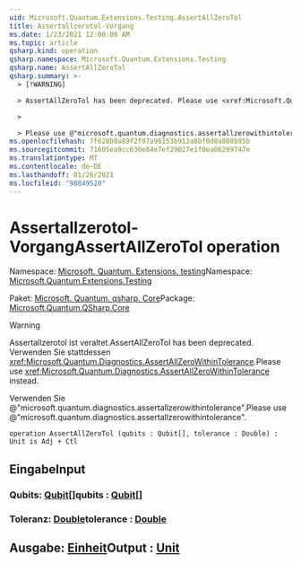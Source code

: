 ```yaml
---
uid: Microsoft.Quantum.Extensions.Testing.AssertAllZeroTol
title: Assertallzerotol-Vorgang
ms.date: 1/23/2021 12:00:00 AM
ms.topic: article
qsharp.kind: operation
qsharp.namespace: Microsoft.Quantum.Extensions.Testing
qsharp.name: AssertAllZeroTol
qsharp.summary: >-
  > [!WARNING]

  > AssertAllZeroTol has been deprecated. Please use <xref:Microsoft.Quantum.Diagnostics.AssertAllZeroWithinTolerance> instead.

  >

  > Please use @"microsoft.quantum.diagnostics.assertallzerowithintolerance".
ms.openlocfilehash: 7f628b8a89f2f97a96153b912a8bf0d8a808b95b
ms.sourcegitcommit: 71605ea9cc630e84e7ef29027e1f0ea06299747e
ms.translationtype: MT
ms.contentlocale: de-DE
ms.lasthandoff: 01/26/2021
ms.locfileid: "98849520"
---
```

# <a name="assertallzerotol-operation"></a><span data-ttu-id="d09f3-102">Assertallzerotol-Vorgang</span><span class="sxs-lookup"><span data-stu-id="d09f3-102">AssertAllZeroTol operation</span></span>

<span data-ttu-id="d09f3-103">Namespace: [Microsoft. Quantum. Extensions. testing](xref:Microsoft.Quantum.Extensions.Testing)</span><span class="sxs-lookup"><span data-stu-id="d09f3-103">Namespace: [Microsoft.Quantum.Extensions.Testing](xref:Microsoft.Quantum.Extensions.Testing)</span></span>

<span data-ttu-id="d09f3-104">Paket: [Microsoft. Quantum. qsharp. Core](https://nuget.org/packages/Microsoft.Quantum.QSharp.Core)</span><span class="sxs-lookup"><span data-stu-id="d09f3-104">Package: [Microsoft.Quantum.QSharp.Core](https://nuget.org/packages/Microsoft.Quantum.QSharp.Core)</span></span>


> [!WARNING]
> <span data-ttu-id="d09f3-105">Assertallzerotol ist veraltet.</span><span class="sxs-lookup"><span data-stu-id="d09f3-105">AssertAllZeroTol has been deprecated.</span></span> <span data-ttu-id="d09f3-106">Verwenden Sie stattdessen <xref:Microsoft.Quantum.Diagnostics.AssertAllZeroWithinTolerance>.</span><span class="sxs-lookup"><span data-stu-id="d09f3-106">Please use <xref:Microsoft.Quantum.Diagnostics.AssertAllZeroWithinTolerance> instead.</span></span>
>
> <span data-ttu-id="d09f3-107">Verwenden Sie @"microsoft.quantum.diagnostics.assertallzerowithintolerance".</span><span class="sxs-lookup"><span data-stu-id="d09f3-107">Please use @"microsoft.quantum.diagnostics.assertallzerowithintolerance".</span></span>



```qsharp
operation AssertAllZeroTol (qubits : Qubit[], tolerance : Double) : Unit is Adj + Ctl
```


## <a name="input"></a><span data-ttu-id="d09f3-108">Eingabe</span><span class="sxs-lookup"><span data-stu-id="d09f3-108">Input</span></span>

### <a name="qubits--qubit"></a><span data-ttu-id="d09f3-109">Qubits: [Qubit](xref:microsoft.quantum.lang-ref.qubit)[]</span><span class="sxs-lookup"><span data-stu-id="d09f3-109">qubits : [Qubit](xref:microsoft.quantum.lang-ref.qubit)[]</span></span>




### <a name="tolerance--double"></a><span data-ttu-id="d09f3-110">Toleranz: [Double](xref:microsoft.quantum.lang-ref.double)</span><span class="sxs-lookup"><span data-stu-id="d09f3-110">tolerance : [Double](xref:microsoft.quantum.lang-ref.double)</span></span>





## <a name="output--unit"></a><span data-ttu-id="d09f3-111">Ausgabe: [Einheit](xref:microsoft.quantum.lang-ref.unit)</span><span class="sxs-lookup"><span data-stu-id="d09f3-111">Output : [Unit](xref:microsoft.quantum.lang-ref.unit)</span></span>

